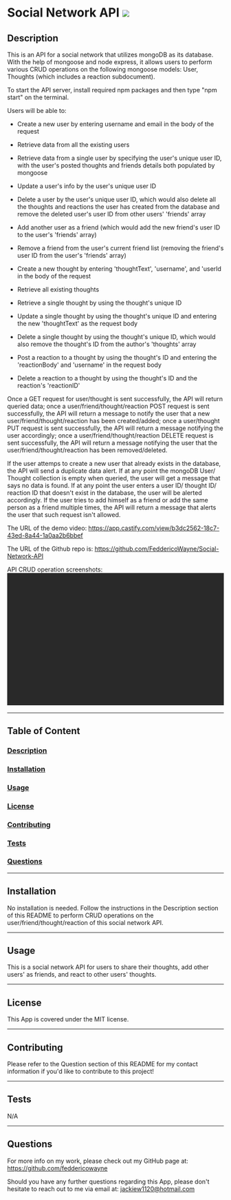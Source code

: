 # Social Network API <img src="https://img.shields.io/badge/license-MIT-yellow?style=plastic">

  ## <a id="Description">Description</a> 

  This is an API for a social network that utilizes mongoDB as its database. With the help of mongoose and node express, it allows users to perform various CRUD operations on the following mongoose models: User, Thoughts (which includes a reaction subdocument).

  To start the API server, install required npm packages and then type "npm start" on the terminal.

  Users will be able to:

   * Create a new user by entering username and email in the body of the request
   * Retrieve data from all the existing users
   * Retrieve data from a single user by specifying the user's unique user ID, with the user's posted thoughts and friends details both populated by mongoose
   * Update a user's info by the user's unique user ID
   * Delete a user by the user's unique user ID, which would also delete all the thoughts and reactions the user has created from the database and remove the deleted user's user ID from other users' 'friends' array

   * Add another user as a friend (which would add the new friend's user ID to the user's 'friends' array)
   * Remove a friend from the user's current friend list (removing the friend's user ID from the user's 'friends' array)

   * Create a new thought by entering 'thoughtText', 'username', and 'userId in the body of the request
   * Retrieve all existing thoughts
   * Retrieve a single thought by using the thought's unique ID
   * Update a single thought by using the thought's unique ID and entering the new 'thoughtText' as the request body
   * Delete a single thought by using the thought's unique ID, which would also remove the thought's ID from the author's 'thoughts' array
   * Post a reaction to a thought by using the thought's ID and entering the 'reactionBody' and 'username' in the request body
   * Delete a reaction to a thought by using the thought's ID and the reaction's 'reactionID'

  Once a GET request for user/thought is sent successfully, the API will return queried data; once a user/friend/thought/reaction POST request is sent successfully, the API will return a message to notify the user that a new user/friend/thought/reaction has been created/added; once a user/thought PUT request is sent successfully, the API will return a message notifying the user accordingly; once a user/friend/thought/reaction DELETE request is sent successfully, the API will return a message notifying the user that the user/friend/thought/reaction has been removed/deleted.

  If the user attemps to create a new user that already exists in the database, the API will send a duplicate data alert. If at any point the mongoDB User/ Thought collection is empty when queried, the user will get a message that says no data is found. If at any point the user enters a user ID/ thought ID/ reaction ID that doesn't exist in the database, the user will be alerted accordingly. If the user tries to add himself as a friend or add the same person as a friend multiple times, the API will return a message that alerts the user that such request isn't allowed. 

  
  The URL of the demo video: https://app.castify.com/view/b3dc2562-18c7-43ed-8a44-1a0aa2b6bbef
  
  The URL of the Github repo is: https://github.com/FeddericoWayne/Social-Network-API


  API CRUD operation screenshots:
  <img src="./assets/images/social-network-API.gif">


***

  ## Table of Content

  ### [Description](#Description)
  ### [Installation](#Installation)
  ### [Usage](#Usage)
  ### [License](#License)
  ### [Contributing](#Contributing)
  ### [Tests](#Tests)
  ### [Questions](#Questions)

***

  ## <a id="Installation">Installation</a>

  No installation is needed. Follow the instructions in the Description section of this README to perform CRUD operations on the user/friend/thought/reaction of this social network API.

***

  ## <a id="Usage">Usage</a>

  This is a social network API for users to share their thoughts, add other users' as friends, and react to other users' thoughts.

***

  ## <a id="License">License</a>
  
  This App is covered under the MIT license.

  
***

  ## <a id="Contributing">Contributing</a>

  Please refer to the Question section of this README for my contact information if you'd like to contribute to this project!

***

  ## <a id="Tests">Tests</a>

  N/A
  

***

  ## <a id="Questions">Questions</a>

  For more info on my work, please check out my GitHub page at: https://github.com/feddericowayne
  
  Should you have any further questions regarding this App, please don't hesitate to reach out to me via email at: <a href="mailto:jackiew1120@hotmail.com">jackiew1120@hotmail.com</a>

  
